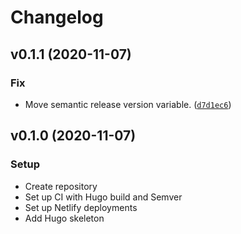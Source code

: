 # Changelog

<!--next-version-placeholder-->

## v0.1.1 (2020-11-07)
### Fix
* Move semantic release version variable. ([`d7d1ec6`](https://github.com/UOERacing/UO-Supermileage-Static-Site/commit/d7d1ec6db8ff075a04cbdd522362412a39370b51))

## v0.1.0 (2020-11-07)
### Setup

* Create repository
* Set up CI with Hugo build and Semver
* Set up Netlify deployments
* Add Hugo skeleton